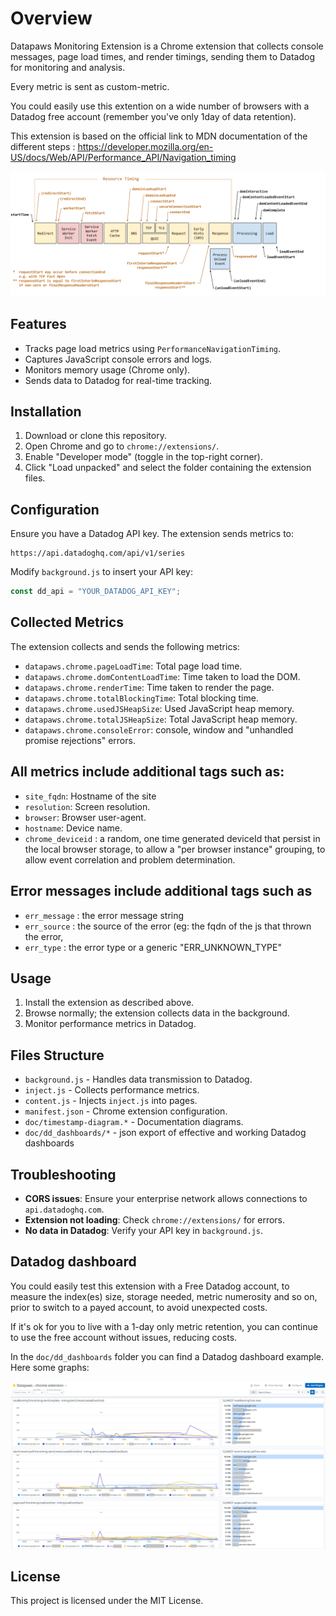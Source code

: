 # Overview
Datapaws Monitoring Extension is a Chrome extension that collects console messages, page load times, and render timings, sending them to Datadog for monitoring and analysis.

Every metric is sent as custom-metric.

You could easily use this extention on a wide number of browsers with a Datadog free account (remember you've only 1day of data retention).

This extension is based on the official link to MDN documentation of the different steps : https://developer.mozilla.org/en-US/docs/Web/API/Performance_API/Navigation_timing

![MDN Performance API - Navigation timing](https://github.com/gcaglio/ChromeExt-DataPaws/blob/main/doc/timestamp-diagram.png?raw=true)



## Features
- Tracks page load metrics using `PerformanceNavigationTiming`.
- Captures JavaScript console errors and logs.
- Monitors memory usage (Chrome only).
- Sends data to Datadog for real-time tracking.

## Installation
1. Download or clone this repository.
2. Open Chrome and go to `chrome://extensions/`.
3. Enable "Developer mode" (toggle in the top-right corner).
4. Click "Load unpacked" and select the folder containing the extension files.

## Configuration
Ensure you have a Datadog API key. The extension sends metrics to:
```
https://api.datadoghq.com/api/v1/series
```
Modify `background.js` to insert your API key:
```js
const dd_api = "YOUR_DATADOG_API_KEY";
```

## Collected Metrics
The extension collects and sends the following metrics:
* `datapaws.chrome.pageLoadTime`: Total page load time.
* `datapaws.chrome.domContentLoadTime`: Time taken to load the DOM.
* `datapaws.chrome.renderTime`: Time taken to render the page.
* `datapaws.chrome.totalBlockingTime`: Total blocking time.
* `datapaws.chrome.usedJSHeapSize`: Used JavaScript heap memory.
* `datapaws.chrome.totalJSHeapSize`: Total JavaScript heap memory.
* `datapaws.chrome.consoleError`: console, window and "unhandled promise rejections" errors.

## All metrics include additional tags such as:
* `site_fqdn`: Hostname of the site
* `resolution`: Screen resolution.
* `browser`: Browser user-agent.
* `hostname`: Device name.
* `chrome_deviceid` : a random, one time generated deviceId that persist in the local browser storage, to allow a "per browser instance" grouping, to allow event correlation and problem determination.

## Error messages include additional tags such as
* `err_message` : the error message string
* `err_source` : the source of the error (eg: the fqdn of the js that thrown the error,
*	`err_type` : the error type or a generic "ERR_UNKNOWN_TYPE"

## Usage
1. Install the extension as described above.
2. Browse normally; the extension collects data in the background.
3. Monitor performance metrics in Datadog.

## Files Structure
- `background.js` - Handles data transmission to Datadog.
- `inject.js` - Collects performance metrics.
- `content.js` - Injects `inject.js` into pages.
- `manifest.json` - Chrome extension configuration.
- `doc/timestamp-diagram.*` - Documentation diagrams.
- `doc/dd_dashboards/*` - json export of effective and working Datadog dashboards

## Troubleshooting
- **CORS issues**: Ensure your enterprise network allows connections to `api.datadoghq.com`.
- **Extension not loading**: Check `chrome://extensions/` for errors.
- **No data in Datadog**: Verify your API key in `background.js`.


## Datadog dashboard
You could easily test this extension with a Free Datadog account, to measure the index(es) size, storage needed, metric numerosity and so on, prior to switch to a payed account, to avoid unexpected costs.

If it's ok for you to live with a 1-day only metric retention, you can continue to use the free account without issues, reducing costs.

In the `doc/dd_dashboards` folder you can find a Datadog dashboard example. Here some graphs:

![Datapaws dashboard sample graphs](https://github.com/gcaglio/ChromeExt-DataPaws/blob/main/doc/datapaws_dashboard_graphs.png?raw=true)





## License
This project is licensed under the MIT License.

